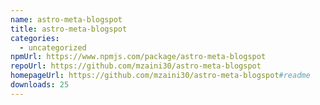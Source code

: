 ```yaml
---
name: astro-meta-blogspot
title: astro-meta-blogspot
categories:
  - uncategorized
npmUrl: https://www.npmjs.com/package/astro-meta-blogspot
repoUrl: https://github.com/mzaini30/astro-meta-blogspot
homepageUrl: https://github.com/mzaini30/astro-meta-blogspot#readme
downloads: 25
---
```

